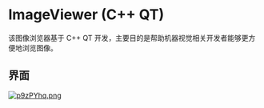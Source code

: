 # ImageViewer (C++ QT)

该图像浏览器基于 C++ QT 开发，主要目的是帮助机器视觉相关开发者能够更方便地浏览图像。



## 界面

[![p9zPYhq.png](https://s1.ax1x.com/2023/06/01/p9zPYhq.png)](https://imgse.com/i/p9zPYhq)